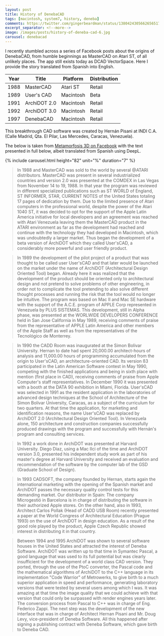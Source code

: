 ```yaml
---
layout: post
title: History of DenebaCAD
tags: [macintosh, system7, history, deneba]
comments: https://twitter.com/gingerbeardman/status/1380424305662656517
excerpt_separator: <!--more-->
image: /images/posts/history-of-deneba-cad-6.jpg
carousel: denebacad
---
```


I recently stumbled across a series of Facebook posts about the origins of DenebaCAD, from humble beginnings as MasterCAD on Atari ST, of all unlikely places. The app still exists today as DCAD VectorSpace. Here I provide the story translated from Spanish into English.

<!--more-->

| Year | Title | Platform | Distribution |
|------|-------|----------|--------------|
| 1988 | MasterCAD | Atari ST | Retail |
| 1989 | User's CAD | Macintosh | Beta |
| 1991 | ArchiDOT 2.0 | Macintosh | Retail |
| 1992 | ArchiDOT 3.0 | Macintosh | Retail |
| 1997 | DenebaCAD | Macintosh | Retail |

This breakthrough CAD software was created by Hernán Pisani at INDI C.A. (Calle Madrid, Qta. El Pilar, Las Mercedes, Caracas, Venezuela).

The below is taken from [Metamorfosis 3D on Facebook](https://www.facebook.com/page/226466162072375/search/?q=archidot) with the text presented in full below, albeit translated from Spanish using DeepL.

{% include carousel.html height="82" unit="%" duration="7" %}

>In 1988 and MasterCAD was sold to the world by several @ATARI distributors.
MasterCAD was present in several industrialized countries and version 2.0 was presented at the COMDEX in Las Vegas from November 14 to 19, 1988.
In that year the program was reviewed in different specialized publications such as ST WORLD of England, ST INFORMER, STAR, CURRENT NOTES of the United States totaling 17 pages of dedication by them.
Due to the limited presence of Atari computers in the professional world, despite the power of the Atari 1040 ST, it was decided to opt for the support of the Apple Latin America initiative for local developers and an agreement was reached with Atari Venezuela leaving them the MasterCAD product in the ATARI environment as far as the development had reached and continue with the technology they had developed in Macintosh, which was undoubtedly a larger market.
Thus began the development of a beta version of ArchiDOT which they called User'sCAD, a considerably more powerful and user friendly product.

>In 1989 the development of the pilot project of a product that was thought to be called user User'sCAD and that later would be launched on the market under the name of ArchiDOT (Architectural Design Oriented Tool) began.
Already here it was realized that the development of the product should be oriented only to architectural design and not pretend to solve problems of other engineering, in order not to complicate the tool pretending to also solve different thought processes and running the risk that the tool would no longer be intuitive.
The program was based on Mac II and Mac SE hardware with the support of the A.C.E. program of APPLE Corp represented in Venezuela by PLUS SISTEMAS.
This development, still in Alpha phase, was presented at the WORLWIDE DEVELOPERS CONFERENCE held in San Jose California in May 1989, receiving comments of praise from the representative of APPLE Latin America and other members of the Apple Staff as well as from the representatives of the Tecnológico de Monterrey.

>In 1990 the CADD Room was inaugurated at the Simon Bolivar University.
Hernan to date had spent 20,000.00 architect-hours of analysis and 11,000.00 hours of programming accumulated from the origin to User'sCAD, an architecture-oriented CAD.
Its version ß3 participated in the Latin American Software contest in May 1990, competing with the finished applications and being in sixth place with mention (first place in CAD), receiving comments of praise from Apple Computer's staff representatives. In December 1990 it was presented with a booth at the DATA 90 exhibition in Miami, Florida. User'sCAD was selected in 1991 as the resident application in the laboratories of advanced design techniques at the School of Architecture of the Simon Bolivar University, Caracas, as a subject of the curriculum for two quarters.
At that time the application, for marketing and identification reasons, the name User'sCAD was replaced by ArchiDOT 2.0 (Architectural Design Oriented Tool).
In Venezuela alone, 150 architecture and construction companies successfully produced drawings with the program and
successfully with Hernán's program and consulting services.

>In 1992 a work done in ArchiDOT was presented at Harvard University.
Diego Diaz, using a Mac IIci of the time and ArchiDOT version 3.0, presented his independent study work as part of his master's degree at Harvard University and received an evaluation and recommendation of the software by the computer lab of the GSD (Graduate School of Design).

>In 1993 CADSOFT, the company founded by Hernan, starts again the international marketing with the opening of the Spanish market and ArchiDOT passes the necessary quality control tests for this demanding market.
Our distributor in Spain: The company Microgestió in Barcelona is in charge of distributing the software in their authorized Apple stores.
On the other hand, also in 1993, Architect Carlos Pollak (Head of CADD USB Room) recently presented a paper at the World Congress of Architectural Education (Prague 1993) on the use of ArchiDOT in design education. As a result of the good role played by the product, Apple Czech Republic showed interest in distributing it in that country.

>Between 1994 and 1995 ArchiDOT was shown to several software houses in the United States and attracted the interest of Deneba Software.
ArchiDOT was written up to that time in Symantec Pascal, a good language that was used to its full potential but was clearly insufficient for the development of a world class CAD version.
They ported, through the use of the PtoC converter, the Pascal code and the mathematical algorithms of ArchiDOT to the C++ language in its implementation "Code Warrior" of Metrowerks, to give birth to a much superior application in speed and performance, generating laboratory versions that were tested by several users among which I was. It was amazing at that time the image quality that we could achieve with that version that could only be surpassed with render engines years later.
The conversion process from Pascal to C++ was in charge of Eng. Federico Zappi.
The next step was the development of the new interface that was in charge of Architect Hernan Pisani and Mr. Doug Levy, vice-president of Deneba Software. All this happened after signing a publishing contract with Deneba Software, which gave birth to Deneba CAD.